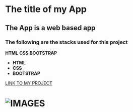 # The title of my App
## The App is a web based app
### The following are the stacks used for this project
**HTML**
**CSS**
**BOOTSTRAP**

* **HTML**
* **CSS**
* **BOOTSTRAP**

[LINK TO MY PROJECT](http://insidelife.com)
# ![IMAGES](nw2.jpg)